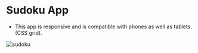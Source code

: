 # Sudoku App

* This app is responsive and is compatible with phones as well as tablets. (CSS grid).

![sudoku](https://user-images.githubusercontent.com/94360839/208071261-2f76af68-00b2-447b-9c77-095bab48bec2.gif)

